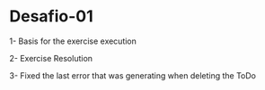 # Desafio-01

1- Basis for the exercise execution

2- Exercise Resolution

3- Fixed the last error that was generating when deleting the ToDo
